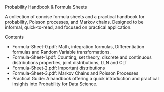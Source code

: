 Probability Handbook & Formula Sheets

A collection of concise formula sheets and a practical handbook for probability, Poisson processes, and Markov chains. Designed to be informal, quick-to-read, and focused on practical application.

Contents
- Formula-Sheet-0.pdf: Math, integration formulas, Differentiation formulas and Random Variable transformations.
- Formula-Sheet-1.pdf: Counting, set theory, discrete and continuous distributions properties, joint distributions, LLN and CLT
- Formula-Sheet-2.pdf: Important distributions
- Formula-Sheet-3.pdf: Markov Chains and Poisson Processes
- Practical Guide: A handbook offering a quick introduction and practical insights into Probability for Data Science.
